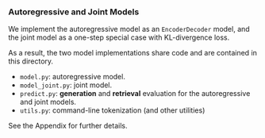 ### Autoregressive and Joint Models

We implement the autoregressive model as an `EncoderDecoder` model, and the joint model as a one-step special case with KL-divergence loss.

As a result, the two model implementations share code and are contained in this directory.
- `model.py`: autoregressive model.
- `model_joint.py`: joint model.
- `predict.py`: **generation** and **retrieval** evaluation for the autoregressive and joint models.
- `utils.py`: command-line tokenization (and other utilities)

See the Appendix for further details.
